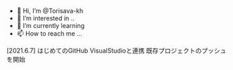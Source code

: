 - 👋 Hi, I’m @Torisava-kh
- 👀 I’m interested in ..
- 🌱 I’m currently learning 
- 📫 How to reach me ...

<!---
Torisava-kh/Torisava-kh is a ✨ special ✨ repository because its `README.md` (this file) appears on your GitHub profile.
You can click the Preview link to take a look at your changes.
--->

[2021.6.7]
はじめてのGitHub
VisualStudioと連携
既存プロジェクトのプッシュを開始
